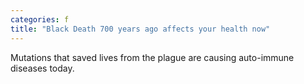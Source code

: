 ```yaml
---
categories: f
title: "Black Death 700 years ago affects your health now"
---
```

Mutations that saved lives from the plague are causing auto-immune diseases today.
